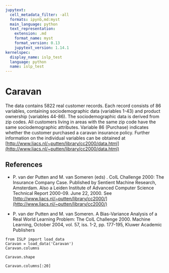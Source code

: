 ```yaml
---
jupytext:
  cell_metadata_filter: -all
  formats: ipynb,md:myst
  main_language: python
  text_representation:
    extension: .md
    format_name: myst
    format_version: 0.13
    jupytext_version: 1.14.1
kernelspec:
  display_name: islp_test
  language: python
  name: islp_test
---
```


# Caravan

The data contains 5822 real customer records. Each record consists of 86 variables, containing
sociodemographic data (variables 1-43) and product ownership (variables 44-86). The sociodemographic data is derived from zip codes. All customers living in areas with the same zip code have
the same sociodemographic attributes. Variable 86 (Purchase) indicates whether the customer purchased a caravan insurance policy. Further information on the individual variables can be obtained
at [http://www.liacs.nl/~putten/library/cc2000/data.html](http://www.liacs.nl/~putten/library/cc2000/data.html)

## References

- P. van der Putten and M. van Someren (eds) . CoIL Challenge
  2000: The Insurance Company Case.  Published by Sentient Machine
  Research, Amsterdam. Also a Leiden Institute of Advanced Computer
  Science Technical Report 2000-09. June 22, 2000. See
  [http://www.liacs.nl/~putten/library/cc2000/](http://www.liacs.nl/~putten/library/cc2000/)

-  P. van der Putten and M. van Someren. A Bias-Variance Analysis of a Real World Learning Problem: The CoIL Challenge 2000. Machine Learning, October 2004, vol. 57, iss. 1-2, pp. 177-195, Kluwer Academic Publishers

```{code-cell} ipython3
from ISLP import load_data
Caravan = load_data('Caravan')
Caravan.columns
```

```{code-cell} ipython3
Caravan.shape
```

```{code-cell} ipython3
Caravan.columns[:20]
```
